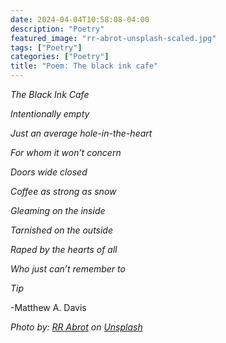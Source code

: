 ```yaml
---
date: 2024-04-04T10:58:08-04:00
description: "Poetry"
featured_image: "rr-abrot-unsplash-scaled.jpg"
tags: ["Poetry"]
categories: ["Poetry"]
title: "Poem: The black ink cafe"
---
```


_The Black Ink Cafe_

_Intentionally empty_

_Just an average hole-in-the-heart_

_For whom it won’t concern_

_Doors wide closed_

_Coffee as strong as snow_

_Gleaming on the inside_

_Tarnished on the outside_

_Raped by the hearts of all_

_Who just can’t remember to_

_Tip_

-Matthew A. Davis

_Photo by: [RR Abrot](https://unsplash.com/@rr_abrot) on [Unsplash](https://unsplash.com/)_